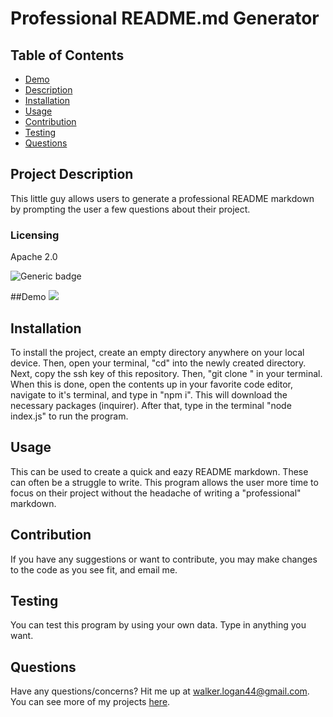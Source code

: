 # Professional README.md Generator

## Table of Contents

- [Demo](#demo)
- [Description](#project-description)
- [Installation](#installation)
- [Usage](#usage)
- [Contribution](#contribution)
- [Testing](#testing)
- [Questions](#questions)

## Project Description

This little guy allows users to generate a professional README markdown by prompting the user a few questions about their project.

### Licensing

Apache 2.0

![Generic badge](https://img.shields.io/badge/License-Apache 2.0-green.svg)

##Demo
![](https://github.com/walker-logan/Module-9-Challenge/blob/main/Untitled_%20Apr%2030%2C%202023%2010_59%20AM.gif)

## Installation

To install the project, create an empty directory anywhere on your local device. Then, open your terminal, "cd" into the newly created directory. Next, copy the ssh key of this repository. Then, "git clone <ssh-key>" in your terminal. When this is done, open the contents up in your favorite code editor, navigate to it's terminal, and type in "npm i". This will download the necessary packages (inquirer). After that, type in the terminal "node index.js" to run the program.

## Usage

This can be used to create a quick and eazy README markdown. These can often be a struggle to write. This program allows the user more time to focus on their project without the headache of writing a "professional" markdown.

## Contribution

If you have any suggestions or want to contribute, you may make changes to the code as you see fit, and email me.

## Testing

You can test this program by using your own data. Type in anything you want.

## Questions

Have any questions/concerns? Hit me up at walker.logan44@gmail.com. You can see more of my projects [here](https://github.com/walker-logan).
